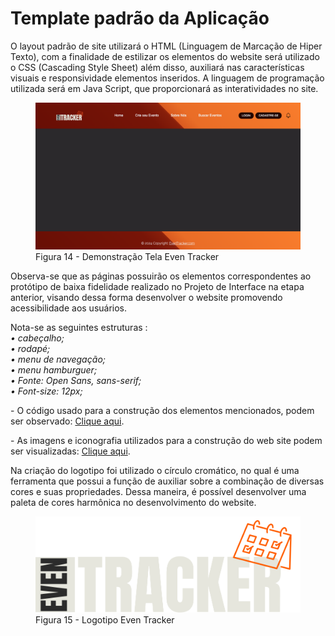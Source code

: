 # Template padrão da Aplicação

<p> O layout padrão de site utilizará o HTML (Linguagem de Marcação de Hiper Texto), com a finalidade de estilizar os elementos do website será utilizado o CSS (Cascading Style Sheet) além disso, auxiliará nas características visuais e responsividade elementos inseridos. A linguagem de programação utilizada será em Java Script, que proporcionará as interatividades no site.</p>

<figure>
  <img src="img/layout_padrao.png"> <figcaption> Figura 14 - Demonstração Tela Even Tracker</figcaption>
</figure>
 
 <p> Observa-se que as páginas possuirão os elementos correspondentes ao protótipo de baixa fidelidade realizado no Projeto de Interface na etapa anterior, visando dessa forma desenvolver o website promovendo acessibilidade aos usuários.</p>
  
  Nota-se as seguintes estruturas : <br>
  <em> • cabeçalho; </em> <br>
                                   <em> • rodapé; </em> <br> 
                                   <em> • menu de navegação;</em> <br>
                                   <em> • menu hamburguer;</em> <br>
                                   <em> • Fonte: Open Sans, sans-serif;</em> <br>
                                   <em> • Font-size: 12px;</em> <br>

<p> - O código usado para a construção dos elementos mencionados, podem ser observado: <a href= "https://github.com/ICEI-PUC-Minas-PMV-ADS/pmv-ads-2024-1-e1-proj-web-t1-pmv-ads-2024-1-e1-eventracker/tree/main/codigo-fonte">Clique aqui</a>.</p>

<p> - As imagens e iconografia utilizados para a construção do web site podem ser visualizadas: <a href= "https://github.com/ICEI-PUC-Minas-PMV-ADS/pmv-ads-2024-1-e1-proj-web-t1-pmv-ads-2024-1-e1-eventracker/tree/main/documentos/img"> Clique aqui</a>. </p>

 <p> Na criação do logotipo foi utilizado o círculo cromático, no qual é uma ferramenta que possui a função de auxiliar sobre a  combinação de diversas cores e suas propriedades. Dessa maneira, é possível desenvolver uma paleta de cores harmônica no desenvolvimento do website.</p>
  
  <figure>
  <img src="img/logoeventracker.svg"> <figcaption> Figura 15 - Logotipo Even Tracker </figcaption>
</figure>
  
  
